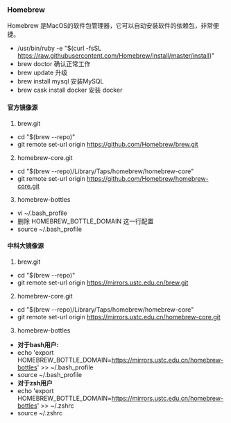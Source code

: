 ### Homebrew

Homebrew 是MacOS的软件包管理器，它可以自动安装软件的依赖包，非常便捷。

- /usr/bin/ruby -e "$(curl -fsSL https://raw.githubusercontent.com/Homebrew/install/master/install)"
- brew doctor 确认正常工作
- brew update 升级
- brew install mysql 安装MySQL
- brew cask install docker 安装 docker

#### 官方镜像源
1. brew.git
- cd "$(brew --repo)" 
- git remote set-url origin https://github.com/Homebrew/brew.git
2. homebrew-core.git
-  cd "$(brew --repo)/Library/Taps/homebrew/homebrew-core"
-  git remote set-url origin https://github.com/Homebrew/homebrew-core.git
3. homebrew-bottles
- vi ~/.bash_profile
- 删除 HOMEBREW_BOTTLE_DOMAIN 这一行配置
- source ~/.bash_profile

#### 中科大镜像源
1. brew.git
- cd "$(brew --repo)"
- git remote set-url origin https://mirrors.ustc.edu.cn/brew.git
2. homebrew-core.git
- cd "$(brew --repo)/Library/Taps/homebrew/homebrew-core"
- git remote set-url origin https://mirrors.ustc.edu.cn/homebrew-core.git
3. homebrew-bottles
- **对于bash用户:**
- echo 'export HOMEBREW_BOTTLE_DOMAIN=https://mirrors.ustc.edu.cn/homebrew-bottles' >> ~/.bash_profile
- source ~/.bash_profile
- **对于zsh用户**
- echo 'export HOMEBREW_BOTTLE_DOMAIN=https://mirrors.ustc.edu.cn/homebrew-bottles' >> ~/.zshrc
- source ~/.zshrc 